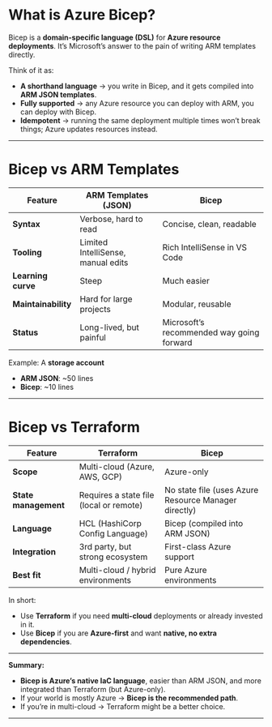 
#  What is Azure Bicep?

Bicep is a **domain-specific language (DSL)** for **Azure resource deployments**.
It’s Microsoft’s answer to the pain of writing ARM templates directly.

Think of it as:

* **A shorthand language** → you write in Bicep, and it gets compiled into **ARM JSON templates**.
* **Fully supported** → any Azure resource you can deploy with ARM, you can deploy with Bicep.
* **Idempotent** → running the same deployment multiple times won’t break things; Azure updates resources instead.

---

#  Bicep vs ARM Templates

| Feature             | ARM Templates (JSON)               | Bicep                                     |
| ------------------- | ---------------------------------- | ----------------------------------------- |
| **Syntax**          | Verbose, hard to read              | Concise, clean, readable                  |
| **Tooling**         | Limited IntelliSense, manual edits | Rich IntelliSense in VS Code              |
| **Learning curve**  | Steep                              | Much easier                               |
| **Maintainability** | Hard for large projects            | Modular, reusable                         |
| **Status**          | Long-lived, but painful            | Microsoft’s recommended way going forward |

 Example: A **storage account**

* **ARM JSON**: ~50 lines
* **Bicep**: ~10 lines

---

#  Bicep vs Terraform

| Feature              | Terraform                               | Bicep                                                |
| -------------------- | --------------------------------------- | ---------------------------------------------------- |
| **Scope**            | Multi-cloud (Azure, AWS, GCP)           | Azure-only                                           |
| **State management** | Requires a state file (local or remote) | No state file (uses Azure Resource Manager directly) |
| **Language**         | HCL (HashiCorp Config Language)         | Bicep (compiled into ARM JSON)                       |
| **Integration**      | 3rd party, but strong ecosystem         | First-class Azure support                            |
| **Best fit**         | Multi-cloud / hybrid environments       | Pure Azure environments                              |

 In short:

* Use **Terraform** if you need **multi-cloud** deployments or already invested in it.
* Use **Bicep** if you are **Azure-first** and want **native, no extra dependencies**.

---

 **Summary:**

* **Bicep is Azure’s native IaC language**, easier than ARM JSON, and more integrated than Terraform (but Azure-only).
* If your world is mostly Azure → **Bicep is the recommended path**.
* If you’re in multi-cloud → Terraform might be a better choice.

---


